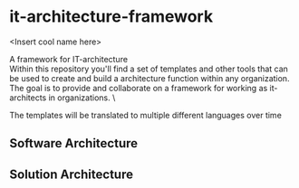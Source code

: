 # it-architecture-framework
\<Insert cool name here\>

A framework for IT-architecture \
Within this repository you'll find a set of templates and other tools that can be used to create and build a architecture function within any organization. \
The goal is to provide and collaborate on a framework for working as it-architects in organizations. \

The templates will be translated to multiple different languages over time

## Software Architecture

## Solution Architecture
